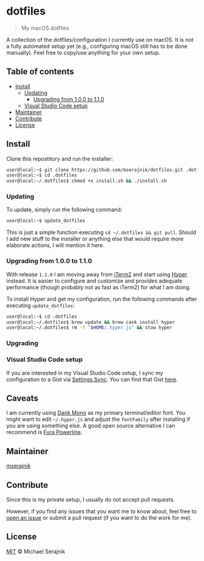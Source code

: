 # dotfiles

> My macOS dotfiles

A collection of the dotfiles/configuration I currently use on macOS. It is not
a fully automated setup yet (e.g., configuring macOS still has to be done
manually). Feel free to copy/use anything for your own setup.

## Table of contents

+ [Install](#install)
  + [Updating](#updating)
    + [Upgrading from 1.0.0 to 1.1.0](#upgrading-from-100-to-110)
  + [Visual Studio Code setup](#visual-studio-code-setup)
+ [Maintainer](#maintainer)
+ [Contribute](#contribute)
+ [License](#License)

## Install

Clone this repostitory and run the installer:

```zsh
user@local:~$ git clone https://github.com/mserajnik/dotfiles.git .dotfiles
user@local:~$ cd .dotfiles
user@local:~/.dotfiles$ chmod +x install.sh && ./install.sh
```

### Updating

To update, simply run the following command:

```zsh
user@local:~$ update_dotfiles
```

This is just a simple function executing `cd ~/.dotfiles && git pull`. Should
I add new stuff to the installer or anything else that would require more
elaborate actions, I will mention it here.

### Upgrading from 1.0.0 to 1.1.0

With release `1.1.0` I am moving away from [iTerm2][iterm2] and start using
[Hyper][hyper] instead. It is easier to configure and customize and provides
adequate performance (though probably not as fast as iTerm2) for what I am
doing.

To install Hyper and get my configuration, run the following commands after
executing `update_dotfiles`:

```zsh
user@local:~$ cd .dotfiles
user@local:~/.dotfiles$ brew update && brew cask install hyper
user@local:~/.dotfiles$ rm -f "$HOME/.hyper.js" && stow hyper
```

### Upgrading 

### Visual Studio Code setup

If you are interested in my Visual Studio Code setup, I sync my configuration
to a Gist via [Settings Sync][settings-sync]. You can find that Gist
[here][vs-code-settings-gist].

## Caveats

I am currently using [Dank Mono][dank-mono] as my primary terminal/editor font.
You might want to edit `~/.hyper.js` and adjust the `fontFamily`  after
installing if you are using something else. A good open source alternative I
can recommend is [Fura Powerline][fura-powerline].

## Maintainer

[mserajnik][maintainer]

## Contribute

Since this is my private setup, I usually do not accept pull requests.

However, if you find any issues that you want me to know about, feel free to
[open an issue][issues] or submit a pull request (if you want to do the work
for me).

## License

[MIT](LICENSE.md) © Michael Serajnik

[iterm2]: https://www.iterm2.com/
[hyper]: https://hyper.is/
[settings-sync]: https://marketplace.visualstudio.com/items?itemName=Shan.code-settings-sync
[vs-code-settings-gist]: https://gist.github.com/mserajnik/ba4a6db27fe0f1350281edb318ecbe14
[dank-mono]: https://dank.sh/
[fura-powerline]: https://github.com/powerline/fonts/tree/master/FiraMono

[maintainer]: https://github.com/mserajnik
[issues]: https://github.com/mserajnik/dotfiles/issues/new
